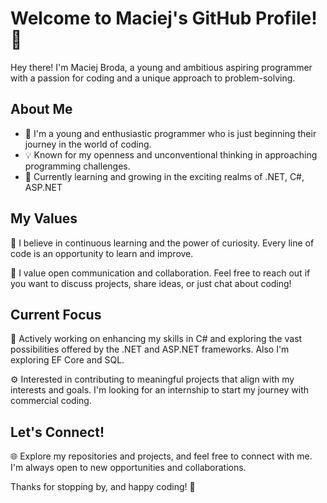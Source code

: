 # Welcome to Maciej's GitHub Profile! 👋

Hey there! I'm Maciej Broda, a young and ambitious aspiring programmer with a passion for coding and a unique approach to problem-solving.

## About Me

- 🚀 I'm a young and enthusiastic programmer who is just beginning their journey in the world of coding.
- 💡 Known for my openness and unconventional thinking in approaching programming challenges.
- 🌱 Currently learning and growing in the exciting realms of .NET, C#, ASP.NET

## My Values

🌟 I believe in continuous learning and the power of curiosity. Every line of code is an opportunity to learn and improve.

💬 I value open communication and collaboration. Feel free to reach out if you want to discuss projects, share ideas, or just chat about coding!

## Current Focus

🎯 Actively working on enhancing my skills in C# and exploring the vast possibilities offered by the .NET and ASP.NET frameworks. Also I'm exploring EF Core and SQL.

⚙️ Interested in contributing to meaningful projects that align with my interests and goals. I'm looking for an internship to start my journey with commercial coding.

## Let's Connect!

🌐 Explore my repositories and projects, and feel free to connect with me. I'm always open to new opportunities and collaborations.

Thanks for stopping by, and happy coding! 🚀

